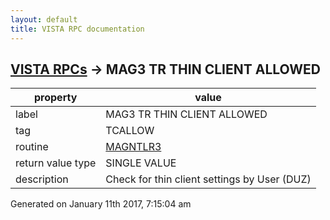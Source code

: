 ```yaml
---
layout: default
title: VISTA RPC documentation
---
```




## [VISTA RPCs](TableOfContent.md) &#8594; MAG3 TR THIN CLIENT ALLOWED 

 property | value 
--- | --- 
 label | MAG3 TR THIN CLIENT ALLOWED
 tag | TCALLOW
 routine | [MAGNTLR3](http://code.osehra.org/dox/Routine_MAGNTLR3_source.html)
 return value type | SINGLE VALUE
 description | Check for thin client settings by User (DUZ)




 Generated on January 11th 2017, 7:15:04 am